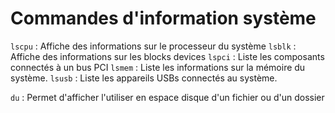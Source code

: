 # Commandes d'information système
`lscpu` : Affiche des informations sur le processeur du système
`lsblk` : Affiche des informations sur les blocks devices
`lspci` : Liste les composants connectés à un bus PCI
`lsmem` : Liste les informations sur la mémoire du système.
`lsusb` : Liste les appareils USBs connectés au système.

`du` : Permet d'afficher l'utiliser en espace disque d'un fichier ou d'un dossier
